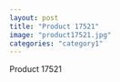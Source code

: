 ```yaml
---
layout: post
title: "Product 17521"
image: "product17521.jpg"
categories: "category1"
---
```

Product 17521
